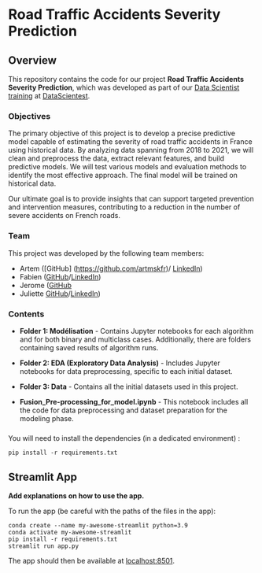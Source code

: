 ######
# Road Traffic Accidents Severity Prediction

## Overview

This repository contains the code for our project **Road Traffic Accidents Severity Prediction**, which was developed as part of our [Data Scientist training](https://datascientest.com/en/data-scientist-course) at [DataScientest](https://datascientest.com/).

### Objectives

The primary objective of this project is to develop a precise predictive model capable of estimating the severity of road traffic accidents in France using historical data. By analyzing data spanning from 2018 to 2021, we will clean and preprocess the data, extract relevant features, and build predictive models. We will test various models and evaluation methods to identify the most effective approach. The final model will be trained on historical data.

Our ultimate goal is to provide insights that can support targeted prevention and intervention measures, contributing to a reduction in the number of severe accidents on French roads.

### Team

This project was developed by the following team members:

- Artem    ([GitHub] (https://github.com/artmskfr)/ [LinkedIn](http://linkedin.com/))
- Fabien   ([GitHub](https://github.com/Henri35/)/[LinkedIn](http://linkedin.com/))
- Jerome   ([GitHub](https://github.com/Jeromik/)
- Juliette [GitHub](https://github.com/JulietteB927/)/[LinkedIn](http://linkedin.com/))

### Contents

- **Folder 1: Modélisation** - Contains Jupyter notebooks for each algorithm and for both binary and multiclass cases. Additionally, there are folders containing saved results of algorithm runs.

- **Folder 2: EDA (Exploratory Data Analysis)** - Includes Jupyter notebooks for data preprocessing, specific to each initial dataset.

- **Folder 3: Data** - Contains all the initial datasets used in this project.

- **Fusion_Pre-processing_for_model.ipynb** - This notebook includes all the code for data preprocessing and dataset preparation for the modeling phase.
#####

You will need to install the dependencies (in a dedicated environment) :

```
pip install -r requirements.txt
```

## Streamlit App

**Add explanations on how to use the app.**

To run the app (be careful with the paths of the files in the app):

```shell
conda create --name my-awesome-streamlit python=3.9
conda activate my-awesome-streamlit
pip install -r requirements.txt
streamlit run app.py
```

The app should then be available at [localhost:8501](http://localhost:8501).
